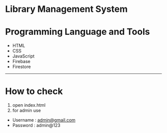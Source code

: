 # Library Management System

# Programming Language and Tools

- HTML
- CSS
- JavaScript
- Firebase
- Firestore

---

# How to check

1. open index.html
2. for admin use

- Username : admin@gmail.com
- Password : admin@123
